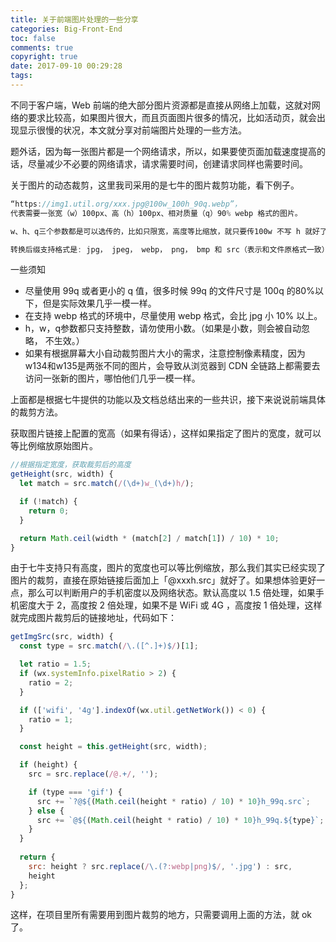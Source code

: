 ```yaml
---
title: 关于前端图片处理的一些分享
categories: Big-Front-End
toc: false
comments: true
copyright: true
date: 2017-09-10 00:29:28
tags:
---
```


不同于客户端，Web 前端的绝大部分图片资源都是直接从网络上加载，这就对网络的要求比较高，如果图片很大，而且页面图片很多的情况，比如活动页，就会出现显示很慢的状况，本文就分享对前端图片处理的一些方法。

<!--more-->

题外话，因为每一张图片都是一个网络请求，所以，如果要使页面加载速度提高的话，尽量减少不必要的网络请求，请求需要时间，创建请求同样也需要时间。



关于图片的动态裁剪，这里我司采用的是七牛的图片裁剪功能，看下例子。

```javascript
“https://img1.util.org/xxx.jpg@100w_100h_90q.webp”，
代表需要一张宽（w）100px、高（h）100px、相对质量（q）90% webp 格式的图片。

w、h、q三个参数都是可以选传的，比如只限宽，高度等比缩放，就只要传100w 不写 h 就好了。

转换后缀支持格式是: jpg， jpeg， webp， png， bmp 和 src（表示和文件原格式一致）
```

一些须知

- 尽量使用 99q 或者更小的 q 值，很多时候 99q 的文件尺寸是 100q 的80%以下，但是实际效果几乎一模一样。
- 在支持 webp 格式的环境中，尽量使用 webp 格式，会比 jpg 小 10% 以上。
- h，w，q参数都只支持整数，请勿使用小数。（如果是小数，则会被自动忽略， 不生效。）
- 如果有根据屏幕大小自动裁剪图片大小的需求，注意控制像素精度，因为w134和w135是两张不同的图片，会导致从浏览器到 CDN 全链路上都需要去访问一张新的图片，哪怕他们几乎一模一样。



上面都是根据七牛提供的功能以及文档总结出来的一些共识，接下来说说前端具体的裁剪方法。



获取图片链接上配置的宽高（如果有得话），这样如果指定了图片的宽度，就可以等比例缩放原始图片。

```javascript
//根据指定宽度，获取裁剪后的高度
getHeight(src, width) {
  let match = src.match(/(\d+)w_(\d+)h/);

  if (!match) {
    return 0;
  }

  return Math.ceil(width * (match[2] / match[1]) / 10) * 10;
}
```

由于七牛支持只有高度，图片的宽度也可以等比例缩放，那么我们其实已经实现了图片的裁剪，直接在原始链接后面加上「@xxxh.src」就好了。如果想体验更好一点，那么可以判断用户的手机密度以及网络状态。默认高度以 1.5 倍处理，如果手机密度大于 2，高度按 2 倍处理，如果不是 WiFi 或 4G ，高度按 1 倍处理，这样就完成图片裁剪后的链接地址，代码如下：

```javascript
getImgSrc(src, width) {
  const type = src.match(/\.([^.]+)$/)[1];

  let ratio = 1.5;
  if (wx.systemInfo.pixelRatio > 2) {
    ratio = 2;
  }

  if (['wifi', '4g'].indexOf(wx.util.getNetWork()) < 0) {
    ratio = 1;
  }

  const height = this.getHeight(src, width);

  if (height) {
    src = src.replace(/@.+/, '');

    if (type === 'gif') {
      src += `?@${(Math.ceil(height * ratio) / 10) * 10}h_99q.src`;
    } else {
      src += `@${(Math.ceil(height * ratio) / 10) * 10}h_99q.${type}`;
    }
  }
  
  return {
    src: height ? src.replace(/\.(?:webp|png)$/, '.jpg') : src,
    height
  };
}

```



这样，在项目里所有需要用到图片裁剪的地方，只需要调用上面的方法，就 ok 了。

